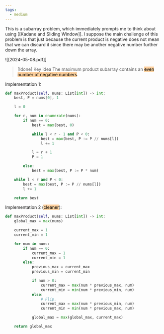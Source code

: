 ```yaml
---
tags:
  - medium
---
```


This is a subarray problem, which immediately prompts me to think about using [[Kadane and Sliding Window]]. I suppose the main challenge of this problem is that just because the current product is negative does not mean that we can discard it since there may be another negative number further down the array.

![[2024-05-08.pdf]]

>[!done] Key idea
>The maximum product subarray contains an <mark style="background: #FFB86CA6;">even number of negative numbers</mark>.

Implementation 1:

```python
def maxProduct(self, nums: List[int]) -> int:
	best, P = nums[0], 1

	l = 0

	for r, num in enumerate(nums):
		if num == 0:
			best = max(best, 0)

			while l < r - 1 and P < 0:
				best = max(best, P := P // nums[l])
				l += 1

			l = r + 1
			P = 1

		else:
			best = max(best, P := P * num)

	while l < r and P < 0:
		best = max(best, P := P // nums[l])
		l += 1

	return best
```

Implementation 2 (<mark style="background: #FFB86CA6;">cleaner</mark>):

```python
def maxProduct(self, nums: List[int]) -> int:
	global_max = max(nums)

	current_max = 1
	current_min = 1

	for num in nums:
		if num == 0:
			current_max = 1
			current_min = 1
		else:
			previous_max = current_max
			previous_min = current_min

			if num > 0:
				current_max = max(num * previous_max, num)
				current_min = min(num * previous_min, num)
			else:
				# Flip.
				current_max = max(num * previous_min, num)
				current_min = min(num * previous_max, num)

			global_max = max(global_max, current_max)

	return global_max
```
